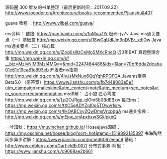 
源码圈 300 胖友的书单整理（最后更新时间：2017.09.22）http://www.iocoder.cn/Architecture/books-recommended/?jianshu&407

guava 教程 ：http://www.yiibai.com/guava/


ms资料：
链接: https://pan.baidu.com/s/1pMua7Yr 密码: jy7v
Java ms通关要点（一）基础篇 http://mp.weixin.qq.com/s/18wCqUdIJm9nDVBr_xdIOw
Java ms通关要点（二）核心篇 http://mp.weixin.qq.com/s/jZog0sllIzCeMgSMXcRneQ
近3年BAT 真题整理合集 https://mp.weixin.qq.com/s?__biz=MzIyNjM3MzI4MQ==&mid=2247484486&idx=1&sn=70bf6dda2dcaba01c61c19ca81e893eb
开发者ms指南 http://mp.weixin.qq.com/s/4IvJsMkNuo6QqYqhRPQFGA
Javams宝典Beta5.0 （带答案）https://www.jianshu.com/p/fb7d48083e5e?utm_campaign=maleskine&utm_content=note&utm_medium=seo_notes&utm_source=recommendation
ms详解：  占小狼 匠心零度http://mp.weixin.qq.com/s/Lp2OJRgp_qIOmSb0BdEBxw
每日ms：https://mp.weixin.qq.com/s/tXC5gADYZpI0p5TOww1srw
https://mp.weixin.qq.com/s/IikOABCxvZQwDmsVrcpbgA
ms通关宝典：http://mp.weixin.qq.com/s/mEjox_snApxbxwSGklpkxQ


一叶知秋：https://muyinchen.github.io/
Hoseejava源码：https://my.oschina.net/hosee/blog?sort=hot&temp=1519892135397
书海陶然同步异步讲解：https://www.jianshu.com/p/aed6067eeac9
基础：http://www.cnblogs.com/GarfieldEr007/
分布式事务-阿里：https://www.jianshu.com/u/c9668ae2b661
